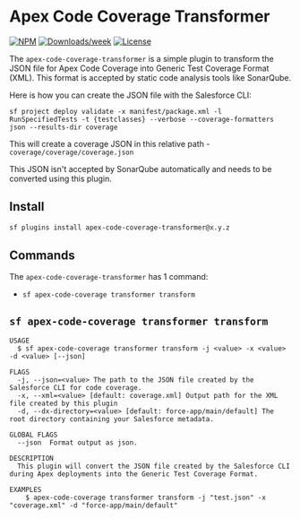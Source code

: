 # Apex Code Coverage Transformer

[![NPM](https://img.shields.io/npm/v/apex-code-coverage-transformer.svg?label=apex-code-coverage-transformer)](https://www.npmjs.com/package/apex-code-coverage-transformer) [![Downloads/week](https://img.shields.io/npm/dw/apex-code-coverage-transformer.svg)](https://npmjs.org/package/apex-code-coverage-transformer) [![License](https://img.shields.io/badge/License-BSD%203--Clause-brightgreen.svg)](https://raw.githubusercontent.com/salesforcecli/apex-code-coverage-transformer/main/LICENSE.txt)

The `apex-code-coverage-transformer` is a simple plugin to transform the JSON file for Apex Code Coverage into Generic Test Coverage Format (XML). This format is accepted by static code analysis tools like SonarQube.

Here is how you can create the JSON file with the Salesforce CLI:

```
sf project deploy validate -x manifest/package.xml -l RunSpecifiedTests -t {testclasses} --verbose --coverage-formatters json --results-dir coverage
```

This will create a coverage JSON in this relative path - `coverage/coverage/coverage.json`

This JSON isn't accepted by SonarQube automatically and needs to be converted using this plugin.

## Install

```bash
sf plugins install apex-code-coverage-transformer@x.y.z
```

## Commands

The `apex-code-coverage-transformer` has 1 command:

- `sf apex-code-coverage transformer transform`

## `sf apex-code-coverage transformer transform`

```
USAGE
  $ sf apex-code-coverage transformer transform -j <value> -x <value> -d <value> [--json]

FLAGS
  -j, --json=<value> The path to the JSON file created by the Salesforce CLI for code coverage.
  -x, --xml=<value> [default: coverage.xml] Output path for the XML file created by this plugin
  -d, --dx-directory=<value> [default: force-app/main/default] The root directory containing your Salesforce metadata.

GLOBAL FLAGS
  --json  Format output as json.

DESCRIPTION
  This plugin will convert the JSON file created by the Salesforce CLI during Apex deployments into the Generic Test Coverage Format.

EXAMPLES
    $ apex-code-coverage transformer transform -j "test.json" -x "coverage.xml" -d "force-app/main/default"
```
